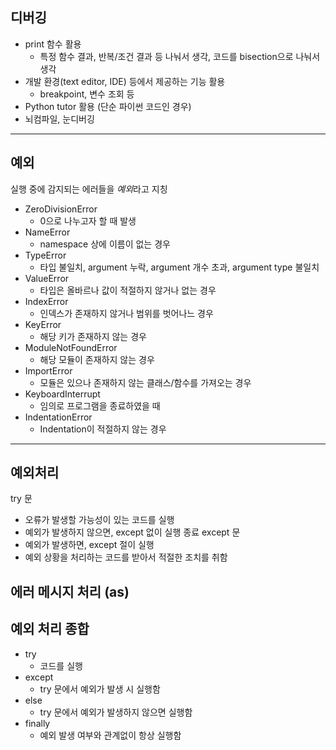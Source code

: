## 디버깅
- print 함수 활용
    - 특정 함수 결과, 반복/조건 결과 등 나눠서 생각, 코드를 bisection으로 나눠서 생각
- 개발 환경(text editor, IDE) 등에서 제공하는 기능 활용
    - breakpoint, 변수 조회 등
- Python tutor 활용 (단순 파이썬 코드인 경우)
- 뇌컴파일, 눈디버깅

---

## 예외
실행 중에 감지되는 에러들을 *예외*라고 지칭
- ZeroDivisionError
    - 0으로 나누고자 할 때 발생
- NameError
    - namespace 상에 이름이 없는 경우
- TypeError
    - 타입 불일치, argument 누락, argument 개수 초과, argument type 불일치
- ValueError
    - 타입은 올바르나 값이 적절하지 않거나 없는 경우
- IndexError
    - 인덱스가 존재하지 않거나 범위를 벗어나느 경우
- KeyError
    - 해당 키가 존재하지 않는 경우
- ModuleNotFoundError
    - 해당 모듈이 존재하지 않는 경우
- ImportError
    - 모듈은 있으나 존재하지 않는 클래스/함수를 가져오는 경우
- KeyboardInterrupt
    - 임의로 프로그램을 종료하였을 때
- IndentationError
    - Indentation이 적절하지 않는 경우
---

## 예외처리

try 문
- 오류가 발생할 가능성이 있는 코드를 실행
- 예외가 발생하지 않으면, except 없이 실행 종료
except 문
- 예외가 발생하면, except 절이 실행
- 예외 상황을 처리하는 코드를 받아서 적절한 조치를 취함

## 에러 메시지 처리 (as)

## 예외 처리 종합
- try
    - 코드를 실행
- except
    - try 문에서 예외가 발생 시 실행함
- else
    - try 문에서 예외가 발생하지 않으면 실행함
- finally
    - 예외 발생 여부와 관계없이 항상 실행함
